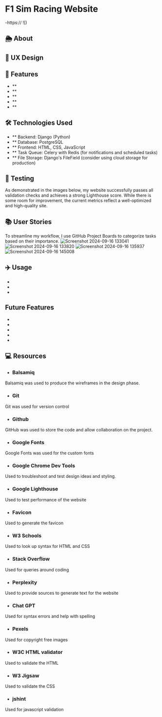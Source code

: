 # F1 Sim Racing Website
-https://
![)

## 🌦️ About


## 🔎 UX Design


## 🚀 Features
- **
- **
- **
- **
- **

## 🛠️ Technologies Used
- ** Backend: Django (Python)
- ** Database: PostgreSQL
- ** Frontend: HTML, CSS, JavaScript
- ** Task Queue: Celery with Redis (for notifications and scheduled tasks)
- ** File Storage: Django's FileField (consider using cloud storage for production)

## 🔧 Testing
As demonstrated in the images below, my website successfully passes all validation checks and achieves a strong Lighthouse score. While there is some room for improvement, the current metrics reflect a well-optimized and high-quality site.

## 📚 User Stories
To streamline my workflow, I use GitHub Project Boards to categorize tasks based on their importance.
![Screenshot 2024-09-16 133041](https://github.com/user-attachments/assets/9c40bf9b-6e04-4efa-8d1c-d735fa1c5bdb)
![Screenshot 2024-09-16 133820](https://github.com/user-attachments/assets/c4f7b45d-d369-4c4b-b8f4-f1d017a13795)
![Screenshot 2024-09-16 135937](https://github.com/user-attachments/assets/c1378cf6-a361-463c-afd5-890a73dce73d)
![Screenshot 2024-09-16 145008](https://github.com/user-attachments/assets/79fe005d-94a6-4408-b619-099c5f6bc0bd)

## ✈️ Usage
- 
- 
- 

## Future Features
- 
- 
- 
- 
- 

## 💻 Resources
- ### Balsamiq
Balsamiq was used to produce the wireframes in the design phase.
- ### Git  
Git was used for version control
- ### Github  
GitHub was used to store the code and allow collaboration on the project.
- ### Google Fonts  
Google Fonts was used for the custom fonts
- ### Google Chrome Dev Tools  
Used to troubleshoot and test design ideas and styling.
- ### Google Lighthouse  
Used to test performance of the website
- ### Favicon  
Used to generate the favicon
- ### W3 Schools  
Used to look up syntax for HTML and CSS
- ### Stack Overflow  
Used for queries around coding
- ### Perplexity  
Used to provide sources to generate text for the website
- ### Chat GPT  
Used for syntax errors and help with spelling
- ### Pexels  
Used for copyright free images
- ### W3C HTML validator  
Used to validate the HTML
- ### W3 Jigsaw  
Used to validate the CSS
- ### jshint   
Used for javascript validation
